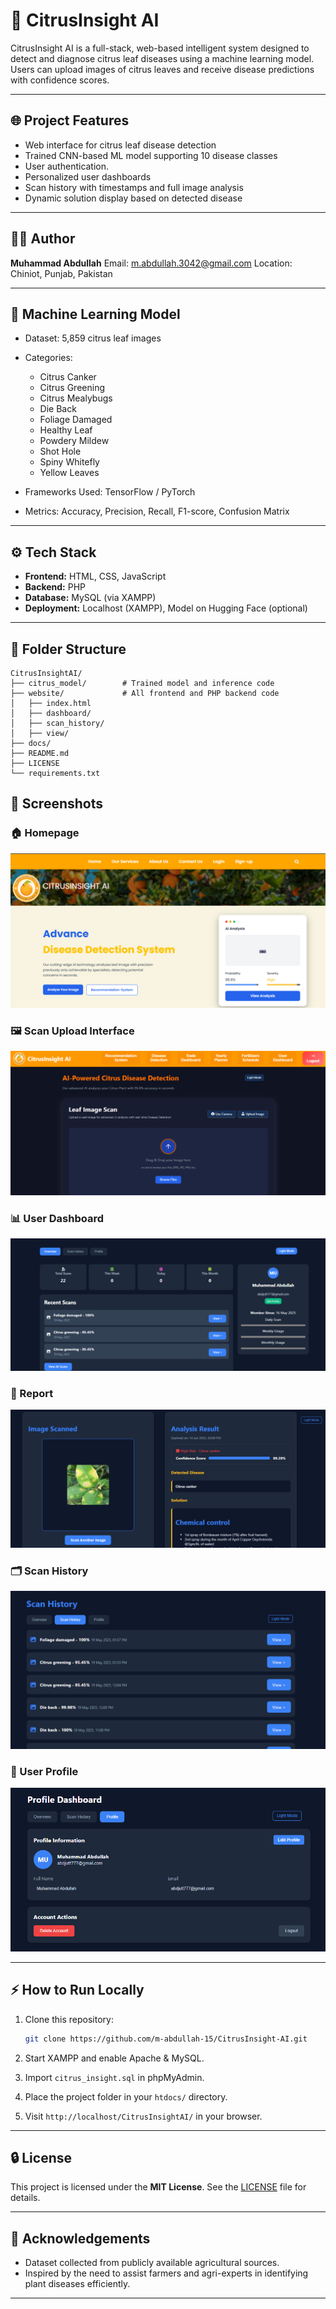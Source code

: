 # 🍊 CitrusInsight AI

CitrusInsight AI is a full-stack, web-based intelligent system designed to detect and diagnose citrus leaf diseases using a machine learning model. Users can upload images of citrus leaves and receive disease predictions with confidence scores.

---

## 🌐 Project Features

* Web interface for citrus leaf disease detection
* Trained CNN-based ML model supporting 10 disease classes
* User authentication.
* Personalized user dashboards
* Scan history with timestamps and full image analysis
* Dynamic solution display based on detected disease

---

## 🧑‍💻 Author

**Muhammad Abdullah**
Email: [m.abdullah.3042@gmail.com](mailto:m.abdullah3042@gmail.com)
Location: Chiniot, Punjab, Pakistan

---

## 🤖 Machine Learning Model

* Dataset: 5,859 citrus leaf images
* Categories:

  * Citrus Canker
  * Citrus Greening
  * Citrus Mealybugs
  * Die Back
  * Foliage Damaged
  * Healthy Leaf
  * Powdery Mildew
  * Shot Hole
  * Spiny Whitefly
  * Yellow Leaves
* Frameworks Used: TensorFlow / PyTorch
* Metrics: Accuracy, Precision, Recall, F1-score, Confusion Matrix

---

## ⚙️ Tech Stack

* **Frontend:** HTML, CSS, JavaScript
* **Backend:** PHP
* **Database:** MySQL (via XAMPP)
* **Deployment:** Localhost (XAMPP), Model on Hugging Face (optional)

---

## 📂 Folder Structure

```
CitrusInsightAI/
├── citrus_model/        # Trained model and inference code
├── website/             # All frontend and PHP backend code
│   ├── index.html
│   ├── dashboard/
│   ├── scan_history/
│   ├── view/
├── docs/           
├── README.md
├── LICENSE
└── requirements.txt     
```

## 📸 Screenshots

### 🏠 Homepage
![Homepage](./Screenshots/home_page.png)

### 🖼️ Scan Upload Interface
![Upload](./Screenshots/Image_upload_interface.png)

### 📊 User Dashboard
![Dashboard](./Screenshots/user_dashboard.png)

### 📄 Report
![Report](./Screenshots/report.png)

### 🗂️ Scan History
![Scan History](./Screenshots/scan_history.png)

### 👤 User Profile
![User Profile](./Screenshots/user_profile.png)


---

## ⚡ How to Run Locally

1. Clone this repository:

   ```bash
   git clone https://github.com/m-abdullah-15/CitrusInsight-AI.git
   ```
2. Start XAMPP and enable Apache & MySQL.
3. Import `citrus_insight.sql` in phpMyAdmin.
4. Place the project folder in your `htdocs/` directory.
5. Visit `http://localhost/CitrusInsightAI/` in your browser.

---

## 🔒 License

This project is licensed under the **MIT License**. See the [LICENSE](./LICENSE) file for details.

---

## 📖 Acknowledgements

* Dataset collected from publicly available agricultural sources.
* Inspired by the need to assist farmers and agri-experts in identifying plant diseases efficiently.

---
